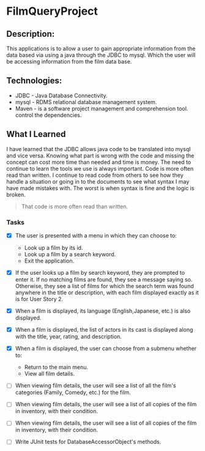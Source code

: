 # FilmQueryProject

## Description:
This applications is to allow a user to gain appropriate information from the data based
via using a java through the JDBC to mysql. Which the user will be accessing information from the film data base.



## Technologies:

- JDBC - Java Database Connectivity.
- mysql - RDMS relational database management system.
- Maven -  is a software project management and comprehension tool. control the dependencies.


## What I Learned
I have learned that the JDBC allows java code to be translated into mysql and vice versa. Knowing what part is wrong with the code and missing the concept can cost more time than needed and time is money. The need to continue to learn the tools we use is always important. Code is more often read than written. I continue to read code from others to see how they handle a situation or going in to the documents to see what syntax I may have made mistakes with. The worst is when syntax is fine and the logic is broken.

> That code is more often read than written.   

### Tasks
- [x] The user is presented with a menu in which they can choose to:
  - Look up a film by its id.
  - Look up a film by a search keyword.
  - Exit the application.


- [x] If the user looks up a film by search keyword, they are prompted to enter it. If no matching films are found, they see a message saying so. Otherwise, they see a list of films for which the search term was found anywhere in the title or description, with each film displayed exactly as it is for User Story 2.

- [x] When a film is displayed, its language (English,Japanese, etc.) is also displayed.

- [x] When a film is displayed, the list of actors in its cast is displayed along with the title, year, rating, and description.

- [x] When a film is displayed, the user can choose from a submenu whether to:

  - Return to the main menu.
  - View all film details.
- [ ] When viewing film details, the user will see a list of all the film's categories (Family, Comedy, etc.) for the film.

- [ ] When viewing film details, the user will see a list of all copies of the film in inventory, with their condition.

- [ ] When viewing film details, the user will see a list of all copies of the film in inventory, with their condition.

- [ ] Write JUnit tests for DatabaseAccessorObject's methods.
